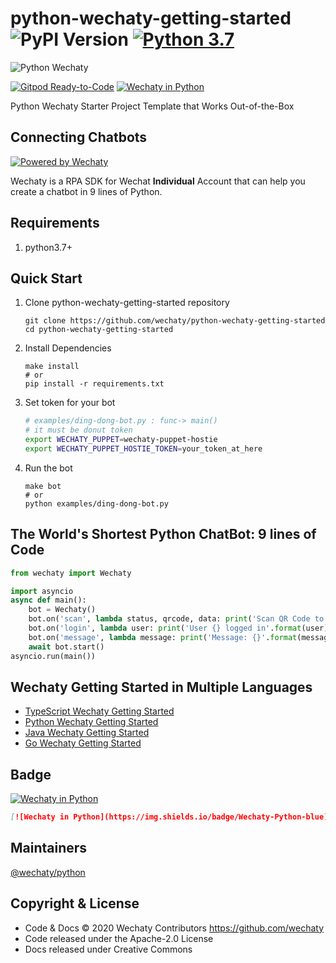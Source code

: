 # python-wechaty-getting-started ![PyPI Version](https://img.shields.io/pypi/v/wechaty?color=blue) [![Python 3.7](https://img.shields.io/badge/python-3.7+-blue.svg)](https://www.python.org/downloads/release/python-370/)

![Python Wechaty](https://wechaty.github.io/python-wechaty/images/python-wechaty.png)

[![Gitpod Ready-to-Code](https://img.shields.io/badge/Gitpod-Ready--to--Code-blue?logo=gitpod)](https://gitpod.io/#https://github.com/wechaty/python-wechaty-getting-started)
[![Wechaty in Python](https://img.shields.io/badge/Wechaty-Python-blue)](https://github.com/wechaty/python-wechaty)

Python Wechaty Starter Project Template that Works Out-of-the-Box

## Connecting Chatbots

[![Powered by Wechaty](https://img.shields.io/badge/Powered%20By-Wechaty-brightgreen.svg)](https://github.com/Wechaty/wechaty)

Wechaty is a RPA SDK for Wechat **Individual** Account that can help you create a chatbot in 9 lines of Python.

## Requirements

1. python3.7+

## Quick Start

1. Clone python-wechaty-getting-started repository

   ```shell
   git clone https://github.com/wechaty/python-wechaty-getting-started
   cd python-wechaty-getting-started
   ```

2. Install Dependencies

   ```shell
   make install
   # or
   pip install -r requirements.txt
   ```

3. Set token for your bot

    ```sh
    # examples/ding-dong-bot.py : func-> main()
    # it must be donut token
    export WECHATY_PUPPET=wechaty-puppet-hostie
    export WECHATY_PUPPET_HOSTIE_TOKEN=your_token_at_here
    ```

4. Run the bot

   ```shell
   make bot
   # or
   python examples/ding-dong-bot.py
   ```

## The World's Shortest Python ChatBot: 9 lines of Code

```python
from wechaty import Wechaty

import asyncio
async def main():
    bot = Wechaty()
    bot.on('scan', lambda status, qrcode, data: print('Scan QR Code to login: {}\nhttps://wechaty.wechaty.js/qrcode/{}'.format(status, qrcode)))
    bot.on('login', lambda user: print('User {} logged in'.format(user)))
    bot.on('message', lambda message: print('Message: {}'.format(message)))
    await bot.start()
asyncio.run(main())
```

## Wechaty Getting Started in Multiple Languages

- [TypeScript Wechaty Getting Started](https://github.com/wechaty/wechaty-getting-started)
- [Python Wechaty Getting Started](https://github.com/wechaty/python-wechaty-getting-started)
- [Java Wechaty Getting Started](https://github.com/wechaty/java-wechaty-getting-started)
- [Go Wechaty Getting Started](https://github.com/wechaty/go-wechaty-getting-started)

## Badge

[![Wechaty in Python](https://img.shields.io/badge/Wechaty-Python-blue)](https://github.com/wechaty/python-wechaty)

```md
[![Wechaty in Python](https://img.shields.io/badge/Wechaty-Python-blue)](https://github.com/wechaty/python-wechaty)
```

## Maintainers

[@wechaty/python](https://github.com/orgs/wechaty/teams/python/members)

## Copyright & License

- Code & Docs © 2020 Wechaty Contributors <https://github.com/wechaty>
- Code released under the Apache-2.0 License
- Docs released under Creative Commons

